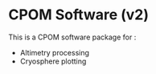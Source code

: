 # CPOM Software (v2)

This is a CPOM software package for :

- Altimetry processing
- Cryosphere plotting
  
